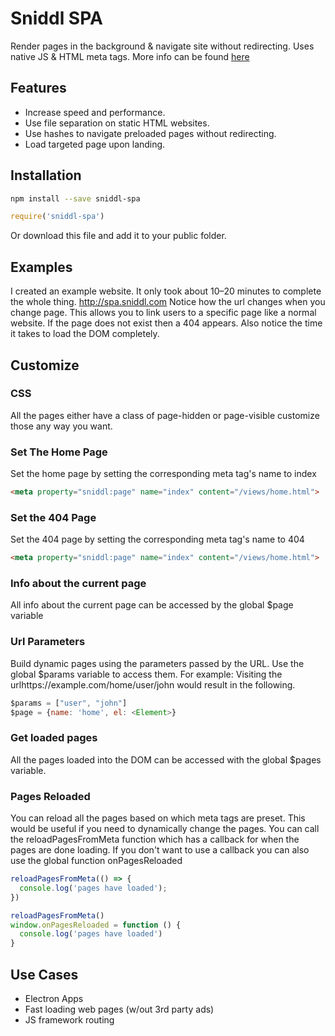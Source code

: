 # Sniddl SPA
Render pages in the background & navigate site without redirecting. Uses native JS & HTML meta tags. More info can be found [here](https://medium.com/@Sniddl/simple-spa-w-pages-e32314501359)

## Features
- Increase speed and performance.
- Use file separation on static HTML websites.
- Use hashes to navigate preloaded pages without redirecting.
- Load targeted page upon landing.

## Installation
```sh
npm install --save sniddl-spa
```

```js
require('sniddl-spa')
```
Or download this file and add it to your public folder.

## Examples
I created an example website. It only took about 10–20 minutes to complete the whole thing. http://spa.sniddl.com Notice how the url changes when you change page. This allows you to link users to a specific page like a normal website. If the page does not exist then a 404 appears. Also notice the time it takes to load the DOM completely.

## Customize

### CSS
All the pages either have a class of page-hidden or page-visible customize those any way you want.
### Set The Home Page
Set the home page by setting the corresponding meta tag's name to index
```html
<meta property="sniddl:page" name="index" content="/views/home.html">
```

### Set the 404 Page
Set the 404 page by setting the corresponding meta tag's name to 404
```html
<meta property="sniddl:page" name="index" content="/views/home.html">
```

### Info about the current page
All info about the current page can be accessed by the global $page variable

### Url Parameters
Build dynamic pages using the parameters passed by the URL. Use the global $params variable to access them. For example: Visiting the urlhttps://example.com/home/user/john would result in the following.
```js
$params = ["user", "john"]
$page = {name: 'home', el: <Element>}
```

### Get loaded pages
All the pages loaded into the DOM can be accessed with the global $pages variable.

### Pages Reloaded
You can reload all the pages based on which meta tags are preset. This would be useful if you need to dynamically change the pages. You can call the reloadPagesFromMeta function which has a callback for when the pages are done loading. If you don't want to use a callback you can also use the global function onPagesReloaded 
```js
reloadPagesFromMeta(() => {
  console.log('pages have loaded');
})
```
```js
reloadPagesFromMeta()
window.onPagesReloaded = function () {
  console.log('pages have loaded')
}
```

## Use Cases
- Electron Apps
- Fast loading web pages (w/out 3rd party ads)
- JS framework routing
